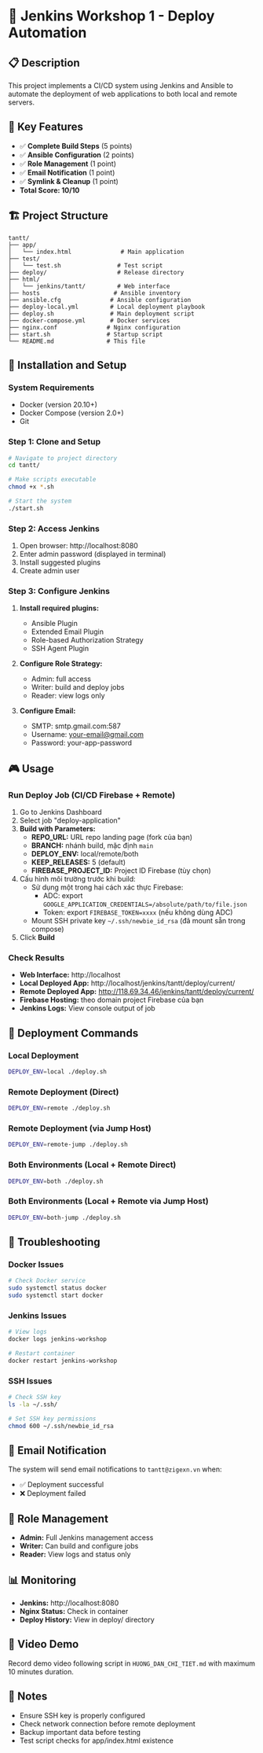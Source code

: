 # 🚀 Jenkins Workshop 1 - Deploy Automation

## 📋 Description
This project implements a CI/CD system using Jenkins and Ansible to automate the deployment of web applications to both local and remote servers.

## 🎯 Key Features
- ✅ **Complete Build Steps** (5 points)
- ✅ **Ansible Configuration** (2 points) 
- ✅ **Role Management** (1 point)
- ✅ **Email Notification** (1 point)
- ✅ **Symlink & Cleanup** (1 point)
- **Total Score: 10/10**

## 🏗️ Project Structure
```
tantt/
├── app/
│   └── index.html              # Main application
├── test/
│   └── test.sh                # Test script
├── deploy/                    # Release directory
├── html/
│   └── jenkins/tantt/         # Web interface
├── hosts                     # Ansible inventory
├── ansible.cfg              # Ansible configuration
├── deploy-local.yml         # Local deployment playbook
├── deploy.sh                # Main deployment script
├── docker-compose.yml       # Docker services
├── nginx.conf              # Nginx configuration
├── start.sh                # Startup script
└── README.md               # This file
```

## 🚀 Installation and Setup

### System Requirements
- Docker (version 20.10+)
- Docker Compose (version 2.0+)
- Git

### Step 1: Clone and Setup
```bash
# Navigate to project directory
cd tantt/

# Make scripts executable
chmod +x *.sh

# Start the system
./start.sh
```

### Step 2: Access Jenkins
1. Open browser: http://localhost:8080
2. Enter admin password (displayed in terminal)
3. Install suggested plugins
4. Create admin user

### Step 3: Configure Jenkins
1. **Install required plugins:**
   - Ansible Plugin
   - Extended Email Plugin
   - Role-based Authorization Strategy
   - SSH Agent Plugin

2. **Configure Role Strategy:**
   - Admin: full access
   - Writer: build and deploy jobs
   - Reader: view logs only

3. **Configure Email:**
   - SMTP: smtp.gmail.com:587
   - Username: your-email@gmail.com
   - Password: your-app-password

## 🎮 Usage

### Run Deploy Job (CI/CD Firebase + Remote)
1. Go to Jenkins Dashboard
2. Select job "deploy-application"
3. **Build with Parameters:**
   - **REPO_URL:** URL repo landing page (fork của bạn)
   - **BRANCH:** nhánh build, mặc định `main`
   - **DEPLOY_ENV:** local/remote/both
   - **KEEP_RELEASES:** 5 (default)
   - **FIREBASE_PROJECT_ID:** Project ID Firebase (tùy chọn)
4. Cấu hình môi trường trước khi build:
   - Sử dụng một trong hai cách xác thực Firebase:
     - ADC: export `GOOGLE_APPLICATION_CREDENTIALS=/absolute/path/to/file.json`
     - Token: export `FIREBASE_TOKEN=xxxx` (nếu không dùng ADC)
   - Mount SSH private key `~/.ssh/newbie_id_rsa` (đã mount sẵn trong compose)
5. Click **Build**

### Check Results
- **Web Interface:** http://localhost
- **Local Deployed App:** http://localhost/jenkins/tantt/deploy/current/
- **Remote Deployed App:** http://118.69.34.46/jenkins/tantt/deploy/current/
- **Firebase Hosting:** theo domain project Firebase của bạn
- **Jenkins Logs:** View console output of job

## 🔧 Deployment Commands

### Local Deployment
```bash
DEPLOY_ENV=local ./deploy.sh
```

### Remote Deployment (Direct)
```bash
DEPLOY_ENV=remote ./deploy.sh
```

### Remote Deployment (via Jump Host)
```bash
DEPLOY_ENV=remote-jump ./deploy.sh
```

### Both Environments (Local + Remote Direct)
```bash
DEPLOY_ENV=both ./deploy.sh
```

### Both Environments (Local + Remote via Jump Host)
```bash
DEPLOY_ENV=both-jump ./deploy.sh
```

## 🔧 Troubleshooting

### Docker Issues
```bash
# Check Docker service
sudo systemctl status docker
sudo systemctl start docker
```

### Jenkins Issues
```bash
# View logs
docker logs jenkins-workshop

# Restart container
docker restart jenkins-workshop
```

### SSH Issues
```bash
# Check SSH key
ls -la ~/.ssh/

# Set SSH key permissions
chmod 600 ~/.ssh/newbie_id_rsa
```

## 📧 Email Notification
The system will send email notifications to `tantt@zigexn.vn` when:
- ✅ Deployment successful
- ❌ Deployment failed

## 🔐 Role Management
- **Admin:** Full Jenkins management access
- **Writer:** Can build and configure jobs
- **Reader:** View logs and status only

## 📊 Monitoring
- **Jenkins:** http://localhost:8080
- **Nginx Status:** Check in container
- **Deploy History:** View in deploy/ directory

## 🎥 Video Demo
Record demo video following script in `HUONG_DAN_CHI_TIET.md` with maximum 10 minutes duration.

## 📝 Notes
- Ensure SSH key is properly configured
- Check network connection before remote deployment
- Backup important data before testing
- Test script checks for app/index.html existence
